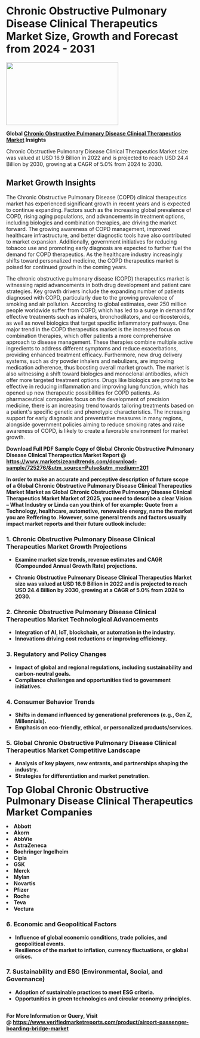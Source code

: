 <H1>Chronic Obstructive Pulmonary Disease Clinical Therapeutics Market Size, Growth and Forecast from 2024 - 2031</H1><img class="aligncenter size-medium wp-image-584254" src="https://thirdeyenews.in/wp-content/uploads/2024/09/Global-Market-Research-300x168.jpeg" alt="" width="300" height="168" /><p><strong>Global&nbsp;<a href="https://www.marketsizeandtrends.com/download-sample/725276/&amp;utm_source=Pulse&amp;utm_medium=201">Chronic Obstructive Pulmonary Disease Clinical Therapeutics Market</a> Insights</strong></p><p>Chronic Obstructive Pulmonary Disease Clinical Therapeutics Market size was valued at USD 16.9 Billion in 2022 and is projected to reach USD 24.4 Billion by 2030, growing at a CAGR of 5.0% from 2024 to 2030.</p><p><h2>Market Growth Insights</h2> The Chronic Obstructive Pulmonary Disease (COPD) clinical therapeutics market has experienced significant growth in recent years and is expected to continue expanding. Factors such as the increasing global prevalence of COPD, rising aging populations, and advancements in treatment options, including biologics and combination therapies, are driving the market forward. The growing awareness of COPD management, improved healthcare infrastructure, and better diagnostic tools have also contributed to market expansion. Additionally, government initiatives for reducing tobacco use and promoting early diagnosis are expected to further fuel the demand for COPD therapeutics. As the healthcare industry increasingly shifts toward personalized medicine, the COPD therapeutics market is poised for continued growth in the coming years. <p><strong></strong></p> <p>The chronic obstructive pulmonary disease (COPD) therapeutics market is witnessing rapid advancements in both drug development and patient care strategies. Key growth drivers include the expanding number of patients diagnosed with COPD, particularly due to the growing prevalence of smoking and air pollution. According to global estimates, over 250 million people worldwide suffer from COPD, which has led to a surge in demand for effective treatments such as inhalers, bronchodilators, and corticosteroids, as well as novel biologics that target specific inflammatory pathways. One major trend in the COPD therapeutics market is the increased focus on combination therapies, which offer patients a more comprehensive approach to disease management. These therapies combine multiple active ingredients to address different symptoms and reduce exacerbations, providing enhanced treatment efficacy. Furthermore, new drug delivery systems, such as dry powder inhalers and nebulizers, are improving medication adherence, thus boosting overall market growth. The market is also witnessing a shift toward biologics and monoclonal antibodies, which offer more targeted treatment options. Drugs like biologics are proving to be effective in reducing inflammation and improving lung function, which has opened up new therapeutic possibilities for COPD patients. As pharmaceutical companies focus on the development of precision medicine, there is an increasing trend towards tailoring treatments based on a patient's specific genetic and phenotypic characteristics. The increasing support for early diagnosis and preventative measures in many regions, alongside government policies aiming to reduce smoking rates and raise awareness of COPD, is likely to create a favorable environment for market growth. <p><strong></p><p><span class=""><strong>Download Full PDF Sample Copy of Global Chronic Obstructive Pulmonary Disease Clinical Therapeutics Market Report</strong> @ <a href="https://www.marketsizeandtrends.com/download-sample/725276/&amp;utm_source=Pulse&amp;utm_medium=201" target="_blank">https://www.marketsizeandtrends.com/download-sample/725276/&amp;utm_source=Pulse&amp;utm_medium=201</a></span></p><p>In order to make an accurate and perceptive description of future scope of a Global&nbsp;Chronic Obstructive Pulmonary Disease Clinical Therapeutics Market Market as Global&nbsp;Chronic Obstructive Pulmonary Disease Clinical Therapeutics Market Market of 2025, you need to describe a clear Vision &ndash; What Industry or Linda can you think of for example: Quote from a Technology, healthcare, automotive, renewable energy, name the market you are Reffering to. However, some general trends and factors usually impact market reports and their future outlook include:</p><h3>1.&nbsp;<strong>Chronic Obstructive Pulmonary Disease Clinical Therapeutics Market Growth Projections</strong></h3><ul><li>Examine market size trends, revenue estimates and CAGR (Compounded Annual Growth Rate) projections.</li><li><p>Chronic Obstructive Pulmonary Disease Clinical Therapeutics Market size was valued at USD 16.9 Billion in 2022 and is projected to reach USD 24.4 Billion by 2030, growing at a CAGR of 5.0% from 2024 to 2030.</p></li></ul><h3>2.&nbsp;<strong>Chronic Obstructive Pulmonary Disease Clinical Therapeutics Market Technological Advancements</strong></h3><ul><li>Integration of AI, IoT, blockchain, or automation in the industry.</li><li>Innovations driving cost reductions or improving efficiency.</li></ul><h3>3.&nbsp;<strong>Regulatory and Policy Changes</strong></h3><ul><li>Impact of global and regional regulations, including sustainability and carbon-neutral goals.</li><li>Compliance challenges and opportunities tied to government initiatives.</li></ul><h3>4.&nbsp;<strong>Consumer Behavior Trends</strong></h3><ul><li>Shifts in demand influenced by generational preferences (e.g., Gen Z, Millennials).</li><li>Emphasis on eco-friendly, ethical, or personalized products/services.</li></ul><h3>5.&nbsp;<strong>Global Chronic Obstructive Pulmonary Disease Clinical Therapeutics Market Competitive Landscape</strong></h3><ul><li>Analysis of key players, new entrants, and partnerships shaping the industry.</li><li>Strategies for differentiation and market penetration.</li></ul><p data-pm-slice="1 1 []"><span style="color: inherit; font-family: inherit; font-size: 25px;">Top Global Chronic Obstructive Pulmonary Disease Clinical Therapeutics Market Companies</span></p><div class="" data-test-id=""><p><li>Abbott</li><li> Akorn</li><li> AbbVie</li><li> AstraZeneca</li><li> Boehringer Ingelheim</li><li> Cipla</li><li> GSK</li><li> Merck</li><li> Mylan</li><li> Novartis</li><li> Pfizer</li><li> Roche</li><li> Teva</li><li> Vectura</li></p></div><h3>6.&nbsp;<strong>Economic and Geopolitical Factors</strong></h3><ul><li>Influence of global economic conditions, trade policies, and geopolitical events.</li><li>Resilience of the market to inflation, currency fluctuations, or global crises.</li></ul><h3>7.&nbsp;<strong>Sustainability and ESG (Environmental, Social, and Governance)</strong></h3><ul><li>Adoption of sustainable practices to meet ESG criteria.</li><li>Opportunities in green technologies and circular economy principles.</li></ul><h2><strong style="font-size: 14px;">For More Information or Query, Visit @&nbsp;</strong><a style="background-color: #ffffff; font-size: 14px;" href="https://www.marketsizeandtrends.com/report/chronic-obstructive-pulmonary-disease-clinical-therapeutics-market/" target="_blank">https://www.verifiedmarketreports.com/product/airport-passenger-boarding-bridge-market</a></h2>
